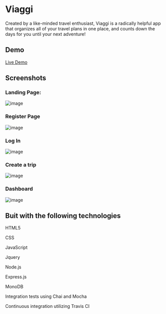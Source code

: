 <h1>Viaggi</h1>

<p>Created by a like-minded travel enthusiast, Viaggi is a radically helpful app that organizes all of your travel plans in one place, and counts down the days for you until your next adventure!<p>
  
<h2>Demo</h2>
<a href="https://viagi.herokuapp.com"/>Live Demo</a>
  
<h2>Screenshots</h2>

<h3> Landing Page:</h3>

![image](https://user-images.githubusercontent.com/38567356/51298424-55d30080-19d9-11e9-9ed3-34de6c3ccc94.png)

<h3> Register Page</h3>

![image](https://user-images.githubusercontent.com/38567356/51298453-769b5600-19d9-11e9-8b32-e78edd1dc262.png)

<h3>Log In</h3>

![image](https://user-images.githubusercontent.com/38567356/51298477-8fa40700-19d9-11e9-8ca1-bf48b276ad2d.png)

<h3>Create a trip</h3>

![image](https://user-images.githubusercontent.com/38567356/51298507-a8acb800-19d9-11e9-9919-b9f55a045f7c.png)

<h3>Dashboard</h3>

![image](https://user-images.githubusercontent.com/38567356/51298545-d3970c00-19d9-11e9-9e2e-99a612f390d2.png)

<h2> Buit with the following technologies</h2>
<p> HTML5</p>
<p>CSS</p>
<p>JavaScript</p>
<p>Jquery</p>
<p>Node.js</p>
<p>Express.js</p>
<p>MonoDB</p>
<p>Integration tests using Chai and Mocha</p>
<p>Continuous integration utilizing Travis CI</p>
